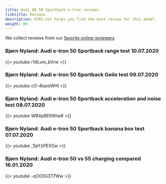 ```yaml
---
title: Audi Q8 50 Sportback e-tron reviews
linktitle: Reviews
description: EVKX.net helps you find the best review for this model. 
weight: 80
---
```

We collect reviews from our [favorite online reviewers](/guides/evreviewers/)

### Bjørn Nyland: Audi e-tron 50 Sportback range test 10.07.2020

{{< youtube r14Lvm_bVrw >}}

### Bjørn Nyland: Audi e-tron 50 Sportback Geilo test 09.07.2020

{{< youtube cO-4IqxsWHI >}}

### Bjørn Nyland: Audi e-tron 50 Sportback acceleration and noise test 08.07.2020

{{< youtube WB4p8E6Wiw8 >}}

### Bjørn Nyland: Audi e-tron 50 Sportback banana box test 07.07.2020

{{< youtube _1lpYzPEXSw >}}

### Bjørn Nyland: Audi e-tron 50 vs 55 charging compared 16.01.2020

{{< youtube -qO03G3T7Ww >}}

